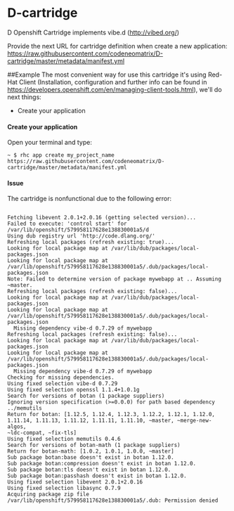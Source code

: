 # D-cartridge


D Openshift Cartridge implements vibe.d (http://vibed.org/)

Provide the next URL for cartridge definition when create a new application:
https://raw.githubusercontent.com/codeneomatrix/D-cartridge/master/metadata/manifest.yml

##Example
The most convenient way for use this cartridge it's using Red-Hat Client (Installation, configuration and further info can be found in https://developers.openshift.com/en/managing-client-tools.html), we'll do next things:
* Create your application


#### Create your application
Open your terminal and type:
<pre><code>~ $ rhc app create my_project_name https://raw.githubusercontent.com/codeneomatrix/D-cartridge/master/metadata/manifest.yml</code></pre>


#### Issue
The cartridge is nonfunctional due to the following error:
<pre><code>
Fetching libevent 2.0.1+2.0.16 (getting selected version)...
Failed to execute: 'control start' for /var/lib/openshift/579958117628e138830001a5/d
Using dub registry url 'http://code.dlang.org/'
Refreshing local packages (refresh existing: true)...
Looking for local package map at /var/lib/dub/packages/local-packages.json
Looking for local package map at /var/lib/openshift/579958117628e138830001a5/.dub/packages/local-packages.json
Note: Failed to determine version of package mywebapp at .. Assuming ~master.
Refreshing local packages (refresh existing: false)...
Looking for local package map at /var/lib/dub/packages/local-packages.json
Looking for local package map at /var/lib/openshift/579958117628e138830001a5/.dub/packages/local-packages.json
  Missing dependency vibe-d 0.7.29 of mywebapp
Refreshing local packages (refresh existing: false)...
Looking for local package map at /var/lib/dub/packages/local-packages.json
Looking for local package map at /var/lib/openshift/579958117628e138830001a5/.dub/packages/local-packages.json
  Missing dependency vibe-d 0.7.29 of mywebapp
Checking for missing dependencies.
Using fixed selection vibe-d 0.7.29
Using fixed selection openssl 1.1.4+1.0.1g
Search for versions of botan (1 package suppliers)
Ignoring version specification (>=0.0.0) for path based dependency ../memutils
Return for botan: [1.12.5, 1.12.4, 1.12.3, 1.12.2, 1.12.1, 1.12.0, 1.11.14, 1.11.13, 1.11.12, 1.11.11, 1.11.10, ~master, ~merge-new-algos,
~ldc-compat, ~fix-tls]
Using fixed selection memutils 0.4.6
Search for versions of botan-math (1 package suppliers)
Return for botan-math: [1.0.2, 1.0.1, 1.0.0, ~master]
Sub package botan:base doesn't exist in botan 1.12.0.
Sub package botan:compression doesn't exist in botan 1.12.0.
Sub package botan:tls doesn't exist in botan 1.12.0.
Sub package botan:passhash doesn't exist in botan 1.12.0.
Using fixed selection libevent 2.0.1+2.0.16
Using fixed selection libasync 0.7.9
Acquiring package zip file
/var/lib/openshift/579958117628e138830001a5/.dub: Permission denied
</pre></code>